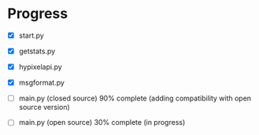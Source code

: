 # Progress

* [x] start.py
* [x] getstats.py
* [x] hypixelapi.py
* [x] msgformat.py
* [ ] main.py \(closed source\) 90% complete \(adding compatibility with open source version\)
* [ ] main.py \(open source\) 30% complete \(in progress\)



